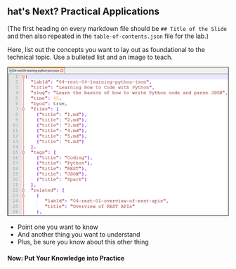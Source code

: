 ## hat's Next? Practical Applications

(The first heading on every markdown file should be `## Title of the Slide` and then also repeated in the `table-of-contents.json` file for the lab.)

Here, list out the concepts you want to lay out as foundational to the technical topic. Use a bulleted list and an image to teach.

![Example illustrating the concept](assets/images/samplefile.png)

* Point one you want to know
* And another thing you want to understand
* Plus, be sure you know about this other thing

#### Now: Put Your Knowledge into Practice
